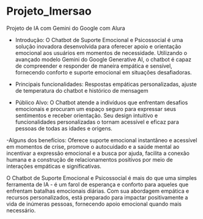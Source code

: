 # Projeto_Imersao
Projeto de IA com Gemini do Google com Alura

- Introdução: 
  O Chatbot de Suporte Emocional e Psicossocial é uma solução inovadora desenvolvida para oferecer apoio e orientação emocional aos usuários em momentos de necessidade. Utilizando o avançado modelo Gemini do Google Generative AI, o chatbot é capaz de compreender e responder de maneira empática e sensível, fornecendo conforto e suporte emocional em situações desafiadoras.
  
- Principais funcionalidades: 
  Respostas empáticas personalizadas, ajuste de temperatura do chatbot e histórico de mensagem

- Público Alvo: 
  O Chatbot atende a indivíduos que enfrentam desafios emocionais e procuram um espaço seguro para expressar seus sentimentos e receber orientação. Seu design intuitivo e funcionalidades personalizadas o tornam acessível e eficaz para pessoas de todas as idades e origens.

-Alguns dos benefícios: 
  Oferece suporte emocional instantâneo e acessível em momentos de crise, promove o autocuidado e a saúde mental ao incentivar a expressão emocional e a busca por ajuda, facilita a conexão humana e a construção de relacionamentos positivos por meio de interações empáticas e significativas.


O Chatbot de Suporte Emocional e Psicossocial é mais do que uma simples ferramenta de IA - é um farol de esperança e conforto para aqueles que enfrentam batalhas emocionais diárias. Com sua abordagem empática e recursos personalizados, está preparado para impactar positivamente a vida de inúmeras pessoas, fornecendo apoio emocional quando mais necessário.
